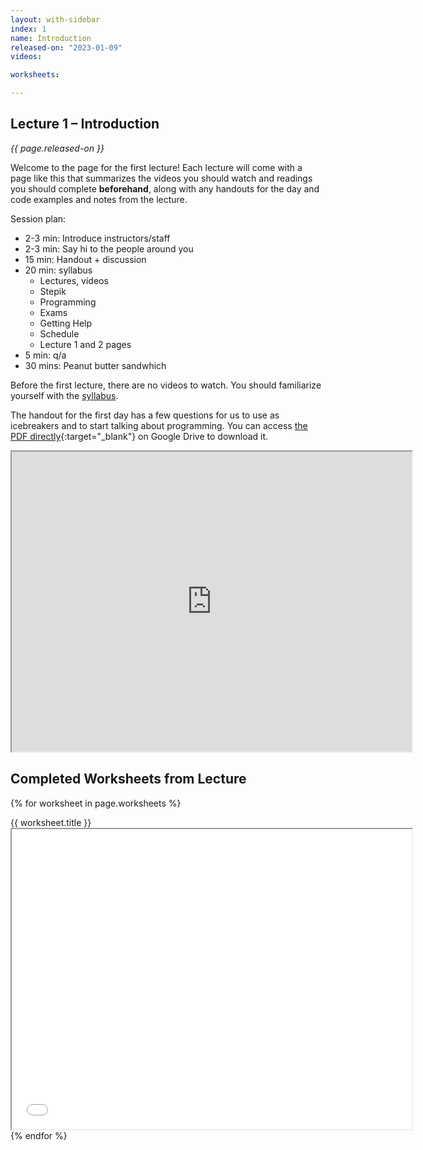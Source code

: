 ```yaml
---
layout: with-sidebar
index: 1
name: Introduction
released-on: "2023-01-09"
videos:

worksheets:

---
```


## Lecture 1 – Introduction

_{{ page.released-on }}_

Welcome to the page for the first lecture! Each lecture will
come with a page like this that summarizes the videos you should watch and
readings you should complete **beforehand**, along with any handouts for the day
and code examples and notes from the lecture.

Session plan:
- 2-3 min: Introduce instructors/staff
- 2-3 min: Say hi to the people around you
- 15 min: Handout + discussion
- 20 min: syllabus
    - Lectures, videos
    - Stepik
    - Programming
    - Exams
    - Getting Help
    - Schedule
    - Lecture 1 and 2 pages
- 5 min: q/a
- 30 mins: Peanut butter sandwhich

Before the first lecture, there are no videos to watch. You should familiarize
yourself with the [syllabus](../syllabus.html).

The handout for the first day has a few questions for us to use as icebreakers
and to start talking about programming. You can access [the PDF
directly](https://drive.google.com/file/d/1tVsiWip7qxN5PH6xJWFATQuS8OZVtceJ/preview){:target="_blank"}
on Google Drive to download it.

<iframe src="https://drive.google.com/file/d/1tVsiWip7qxN5PH6xJWFATQuS8OZVtceJ/preview" width="640" height="480" allow="autoplay"></iframe>

## Completed Worksheets from Lecture

{% for worksheet in page.worksheets %}
<div class="worksheetBox">
{{ worksheet.title }}
<br>
<iframe src="{{ worksheet.url }}/preview" width="640" height="480" allow="autoplay"></iframe>
</div>
{% endfor %}

